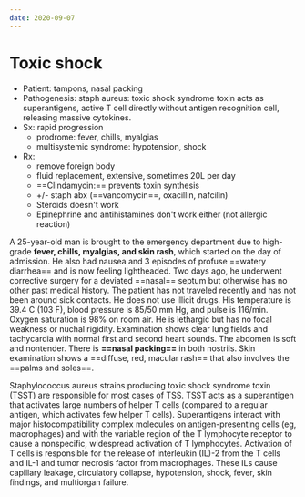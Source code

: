 ```yaml
---
date: 2020-09-07
---
```


# Toxic shock

<!-- toxic shock syndrome cause, sx, dx, rx -->

- Patient: tampons, nasal packing
- Pathogenesis: staph aureus: toxic shock syndrome toxin acts as superantigens, active T cell directly without antigen recognition cell, releasing massive cytokines.
- Sx: rapid progression
	- prodrome: fever, chills, myalgias
	- multisystemic syndrome: hypotension, shock
- Rx:
	- remove foreign body
	- fluid replacement, extensive, sometimes 20L per day
	- ==Clindamycin:== prevents toxin synthesis
	- \+/- staph abx (==vancomycin==, oxacillin, nafcilin)
	- Steroids doesn't work
	- Epinephrine and antihistamines don't work either (not allergic reaction)

A 25-year-old man is brought to the emergency department due to high-grade **fever, chills, myalgias, and skin rash**, which started on the day of admission.  He also had nausea and 3 episodes of profuse ==watery diarrhea== and is now feeling lightheaded.  Two days ago, he underwent corrective surgery for a deviated ==nasal== septum but otherwise has no other past medical history.  The patient has not traveled recently and has not been around sick contacts.  He does not use illicit drugs.  His temperature is 39.4 C (103 F), blood pressure is 85/50 mm Hg, and pulse is 116/min.  Oxygen saturation is 98% on room air.  He is lethargic but has no focal weakness or nuchal rigidity.  Examination shows clear lung fields and tachycardia with normal first and second heart sounds.  The abdomen is soft and nontender.  There is **==nasal packing==** in both nostrils.  Skin examination shows a ==diffuse, red, macular rash== that also involves the ==palms and soles==.

<!-- ignore -->

Staphylococcus aureus strains producing toxic shock syndrome toxin (TSST) are responsible for most cases of TSS.  TSST acts as a superantigen that activates large numbers of helper T cells (compared to a regular antigen, which activates few helper T cells).  Superantigens interact with major histocompatibility complex molecules on antigen-presenting cells (eg, macrophages) and with the variable region of the T lymphocyte receptor to cause a nonspecific, widespread activation of T lymphocytes.  Activation of T cells is responsible for the release of interleukin (IL)-2 from the T cells and IL-1 and tumor necrosis factor from macrophages.  These ILs cause capillary leakage, circulatory collapse, hypotension, shock, fever, skin findings, and multiorgan failure.
